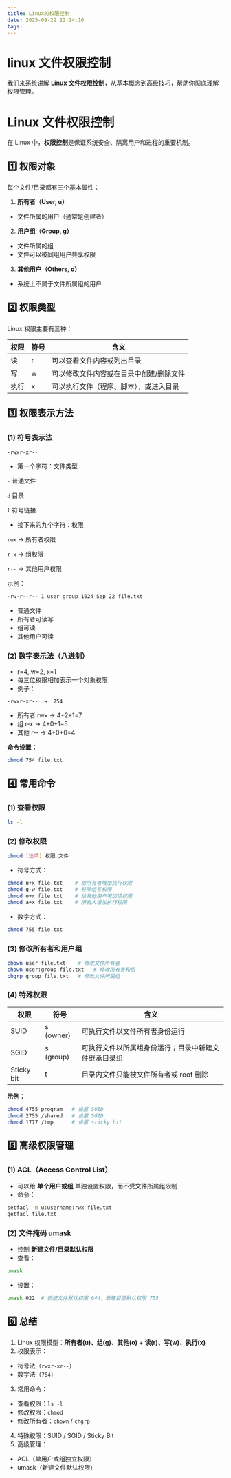 ```yaml
---
title: Linux的权限控制
date: 2025-09-22 22:14:16
tags:
---
```


# linux 文件权限控制

我们来系统讲解 **Linux 文件权限控制**，从基本概念到高级技巧，帮助你彻底理解权限管理。


<!--more-->
# Linux 文件权限控制


在 Linux 中，**权限控制**是保证系统安全、隔离用户和进程的重要机制。



## 1️⃣ 权限对象


每个文件/目录都有三个基本属性：


1. **所有者（User, u）**

- 文件所属的用户（通常是创建者）
2. **用户组（Group, g）**

- 文件所属的组
- 文件可以被同组用户共享权限
3. **其他用户（Others, o）**

- 系统上不属于文件所属组的用户


## 2️⃣ 权限类型


Linux 权限主要有三种：


| 权限 | 符号 | 含义 |
| ---- | ---- | ---- |
| 读 | r | 可以查看文件内容或列出目录 |
| 写 | w | 可以修改文件内容或在目录中创建/删除文件 |
| 执行 | x | 可以执行文件（程序、脚本），或进入目录 |



## 3️⃣ 权限表示方法


### (1) 符号表示法


```bash
-rwxr-xr--

```

- 第一个字符：文件类型


`-` 普通文件


`d` 目录


`l` 符号链接
- 接下来的九个字符：权限


`rwx` → 所有者权限


`r-x` → 组权限


`r--` → 其他用户权限

示例：


```bash
-rw-r--r-- 1 user group 1024 Sep 22 file.txt

```

- 普通文件
- 所有者可读写
- 组可读
- 其他用户可读


### (2) 数字表示法（八进制）


- r=4, w=2, x=1
- 每三位权限相加表示一个对象权限
- 例子：

```text
-rwxr-xr--  →  754

```

- 所有者 rwx → 4+2+1=7
- 组 r-x → 4+0+1=5
- 其他 r-- → 4+0+0=4

**命令设置：**


```bash
chmod 754 file.txt

```


## 4️⃣ 常用命令


### (1) 查看权限


```bash
ls -l

```

### (2) 修改权限


```bash
chmod [选项] 权限 文件

```

- 符号方式：

```bash
chmod u+x file.txt    # 给所有者增加执行权限
chmod g-w file.txt    # 移除组写权限
chmod o+r file.txt    # 给其他用户增加读权限
chmod a+x file.txt    # 所有人增加执行权限

```

- 数字方式：

```bash
chmod 755 file.txt

```


### (3) 修改所有者和用户组


```bash
chown user file.txt    # 修改文件所有者
chown user:group file.txt   # 修改所有者和组
chgrp group file.txt   # 修改文件所属组

```


### (4) 特殊权限


| 权限 | 符号 | 含义 |
| ---- | ---- | ---- |
| SUID | s (owner) | 可执行文件以文件所有者身份运行 |
| SGID | s (group) | 可执行文件以所属组身份运行；目录中新建文件继承目录组 |
| Sticky bit | t | 目录内文件只能被文件所有者或 root 删除 |


**示例：**


```bash
chmod 4755 program   # 设置 SUID
chmod 2755 /shared   # 设置 SGID
chmod 1777 /tmp      # 设置 sticky bit

```


## 5️⃣ 高级权限管理


### (1) ACL（Access Control List）


- 可以给 **单个用户或组** 单独设置权限，而不受文件所属组限制
- 命令：

```bash
setfacl -m u:username:rwx file.txt
getfacl file.txt

```

### (2) 文件掩码 umask


- 控制 **新建文件/目录默认权限**
- 查看：

```bash
umask

```

- 设置：

```bash
umask 022  # 新建文件默认权限 644，新建目录默认权限 755

```


## 6️⃣ 总结


1. Linux 权限模型：**所有者(u)、组(g)、其他(o)** + **读(r)、写(w)、执行(x)**
2. 权限表示：

- 符号法（`rwxr-xr--`）
- 数字法（`754`）
3. 常用命令：

- 查看权限：`ls -l`
- 修改权限：`chmod`
- 修改所有者：`chown` / `chgrp`
4. 特殊权限：SUID / SGID / Sticky Bit
5. 高级管理：

- ACL（单用户或组独立权限）
- umask（新建文件默认权限）
